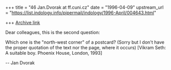 +++
title = "46 Jan.Dvorak at ff.cuni.cz"
date = "1996-04-09"
upstream_url = "https://list.indology.info/pipermail/indology/1996-April/004643.html"

+++
[Archive link](https://list.indology.info/pipermail/indology/1996-April/004643.html)

Dear colleagues, this is the second question:

Which one is the "north-west corner" of a postcard? (Sorry but I don't have
the proper quotation of the text nor the page, where it occurs)
[Vikram Seth: A suitable boy. Phoenix House, London, 1993]

-- 
Jan Dvorak





